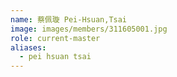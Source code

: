 ```yaml
---
name: 蔡佩璇 Pei-Hsuan,Tsai 
image: images/members/311605001.jpg 
role: current-master
aliases:
  - pei hsuan tsai
---
```

